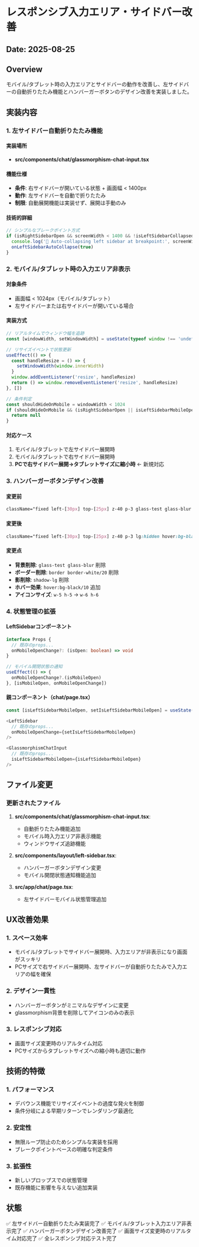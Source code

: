 # レスポンシブ入力エリア・サイドバー改善

## Date: 2025-08-25

## Overview
モバイル/タブレット時の入力エリアとサイドバーの動作を改善し、左サイドバーの自動折りたたみ機能とハンバーガーボタンのデザイン改善を実装しました。

## 実装内容

### 1. 左サイドバー自動折りたたみ機能

#### 実装場所
- **src/components/chat/glassmorphism-chat-input.tsx**

#### 機能仕様
- **条件**: 右サイドバーが開いている状態 + 画面幅 < 1400px
- **動作**: 左サイドバーを自動で折りたたみ
- **制限**: 自動展開機能は実装せず、展開は手動のみ

#### 技術的詳細
```typescript
// シンプルなブレークポイント方式
if (isRightSidebarOpen && screenWidth < 1400 && !isLeftSidebarCollapsed) {
  console.log('🔄 Auto-collapsing left sidebar at breakpoint:', screenWidth, 'px')
  onLeftSidebarAutoCollapse(true)
}
```

### 2. モバイル/タブレット時の入力エリア非表示

#### 対象条件
- 画面幅 < 1024px（モバイル/タブレット）
- 左サイドバーまたは右サイドバーが開いている場合

#### 実装方式
```typescript
// リアルタイムでウィンドウ幅を追跡
const [windowWidth, setWindowWidth] = useState(typeof window !== 'undefined' ? window.innerWidth : 1024)

// リサイズイベントで状態更新
useEffect(() => {
  const handleResize = () => {
    setWindowWidth(window.innerWidth)
  }
  window.addEventListener('resize', handleResize)
  return () => window.removeEventListener('resize', handleResize)
}, [])

// 条件判定
const shouldHideOnMobile = windowWidth < 1024
if (shouldHideOnMobile && (isRightSidebarOpen || isLeftSidebarMobileOpen)) {
  return null
}
```

#### 対応ケース
1. モバイル/タブレットで左サイドバー展開時
2. モバイル/タブレットで右サイドバー展開時
3. **PCで右サイドバー展開→タブレットサイズに縮小時** ← 新規対応

### 3. ハンバーガーボタンデザイン改善

#### 変更前
```css
className="fixed left-[30px] top-[25px] z-40 p-3 glass-test glass-blur border border-white/20 rounded-xl shadow-lg lg:hidden"
```

#### 変更後
```css
className="fixed left-[30px] top-[25px] z-40 p-3 lg:hidden hover:bg-black/10 rounded-lg transition-colors"
```

#### 変更点
- **背景削除**: `glass-test glass-blur` 削除
- **ボーダー削除**: `border border-white/20` 削除
- **影削除**: `shadow-lg` 削除
- **ホバー効果**: `hover:bg-black/10` 追加
- **アイコンサイズ**: `w-5 h-5` → `w-6 h-6`

### 4. 状態管理の拡張

#### LeftSidebarコンポーネント
```typescript
interface Props {
  // 既存のprops...
  onMobileOpenChange?: (isOpen: boolean) => void
}

// モバイル開閉状態の通知
useEffect(() => {
  onMobileOpenChange?.(isMobileOpen)
}, [isMobileOpen, onMobileOpenChange])
```

#### 親コンポーネント（chat/page.tsx）
```typescript
const [isLeftSidebarMobileOpen, setIsLeftSidebarMobileOpen] = useState(false)

<LeftSidebar
  // 既存のprops...
  onMobileOpenChange={setIsLeftSidebarMobileOpen}
/>

<GlassmorphismChatInput 
  // 既存のprops...
  isLeftSidebarMobileOpen={isLeftSidebarMobileOpen}
/>
```

## ファイル変更

### 更新されたファイル
1. **src/components/chat/glassmorphism-chat-input.tsx**:
   - 自動折りたたみ機能追加
   - モバイル時入力エリア非表示機能
   - ウィンドウサイズ追跡機能

2. **src/components/layout/left-sidebar.tsx**:
   - ハンバーガーボタンデザイン変更
   - モバイル開閉状態通知機能追加

3. **src/app/chat/page.tsx**:
   - 左サイドバーモバイル状態管理追加

## UX改善効果

### 1. スペース効率
- モバイル/タブレットでサイドバー展開時、入力エリアが非表示になり画面がスッキリ
- PCサイズで右サイドバー展開時、左サイドバーが自動折りたたみで入力エリアの幅を確保

### 2. デザイン一貫性
- ハンバーガーボタンがミニマルなデザインに変更
- glassmorphism背景を削除してアイコンのみの表示

### 3. レスポンシブ対応
- 画面サイズ変更時のリアルタイム対応
- PCサイズからタブレットサイズへの縮小時も適切に動作

## 技術的特徴

### 1. パフォーマンス
- デバウンス機能でリサイズイベントの過度な発火を制御
- 条件分岐による早期リターンでレンダリング最適化

### 2. 安定性
- 無限ループ防止のためシンプルな実装を採用
- ブレークポイントベースの明確な判定条件

### 3. 拡張性
- 新しいプロップスでの状態管理
- 既存機能に影響を与えない追加実装

## 状態
✅ 左サイドバー自動折りたたみ実装完了
✅ モバイル/タブレット入力エリア非表示完了
✅ ハンバーガーボタンデザイン改善完了
✅ 画面サイズ変更時のリアルタイム対応完了
✅ 全レスポンシブ対応テスト完了